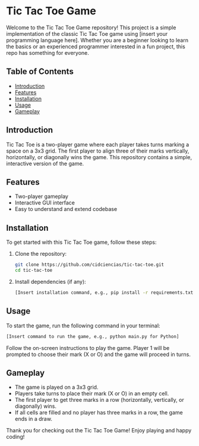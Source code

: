 # Tic Tac Toe Game

Welcome to the Tic Tac Toe Game repository! This project is a simple implementation of the classic Tic Tac Toe game using [insert your programming language here]. Whether you are a beginner looking to learn the basics or an experienced programmer interested in a fun project, this repo has something for everyone.

## Table of Contents
- [Introduction](#introduction)
- [Features](#features)
- [Installation](#installation)
- [Usage](#usage)
- [Gameplay](#gameplay)

## Introduction
Tic Tac Toe is a two-player game where each player takes turns marking a space on a 3x3 grid. The first player to align three of their marks vertically, horizontally, or diagonally wins the game. This repository contains a simple, interactive version of the game.

## Features
- Two-player gameplay
- Interactive GUI interface
- Easy to understand and extend codebase

## Installation
To get started with this Tic Tac Toe game, follow these steps:

1. Clone the repository:
    ```bash
    git clone https://github.com/cidciencias/tic-tac-toe.git
    cd tic-tac-toe
    ```

2. Install dependencies (if any):
    ```bash
    [Insert installation command, e.g., pip install -r requirements.txt for Python]
    ```

## Usage
To start the game, run the following command in your terminal:

```bash
[Insert command to run the game, e.g., python main.py for Python]
```
Follow the on-screen instructions to play the game. Player 1 will be prompted to choose their mark (X or O) and the game will proceed in turns.


## Gameplay
- The game is played on a 3x3 grid.
- Players take turns to place their mark (X or O) in an empty cell.
- The first player to get three marks in a row (horizontally, vertically, or diagonally) wins.
- If all cells are filled and no player has three marks in a row, the game ends in a draw.

Thank you for checking out the Tic Tac Toe Game! Enjoy playing and happy coding!
